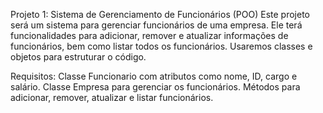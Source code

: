 Projeto 1: Sistema de Gerenciamento de Funcionários (POO)
Este projeto será um sistema para gerenciar funcionários de uma empresa. Ele 
terá funcionalidades para adicionar, remover e atualizar informações de 
funcionários, bem como listar todos os funcionários. Usaremos classes e objetos 
para estruturar o código.

Requisitos:
Classe Funcionario com atributos como nome, ID, cargo e salário.
Classe Empresa para gerenciar os funcionários.
Métodos para adicionar, remover, atualizar e listar funcionários.
